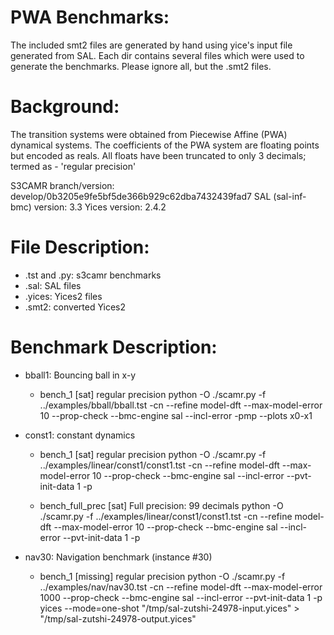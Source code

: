 PWA Benchmarks:
===============
The included smt2 files are generated by hand using yice's input file
generated from SAL. Each dir contains several files which were used
to generate the benchmarks. Please ignore all, but the .smt2 files.

Background:
===========
The transition systems were obtained from Piecewise Affine (PWA)
dynamical systems. The coefficients of the PWA system are floating
points but encoded as reals.
All floats have been truncated to only 3 decimals; termed as -
'regular precision'

S3CAMR branch/version: develop/0b3205e9fe5bf5de366b929c62dba7432439fad7
SAL (sal-inf-bmc) version: 3.3
Yices version: 2.4.2


File Description:
=================
- .tst and .py: s3camr benchmarks
- .sal: SAL files
- .yices: Yices2 files
- .smt2: converted Yices2


Benchmark Description:
======================

- bball1:
    Bouncing ball in x-y

    - bench_1 [sat]
        regular precision
        python -O ./scamr.py -f ../examples/bball/bball.tst -cn  --refine model-dft --max-model-error 10 --prop-check --bmc-engine sal --incl-error -pmp --plots x0-x1

- const1:
    constant dynamics

    - bench_1 [sat]
        regular precision
        python -O ./scamr.py -f ../examples/linear/const1/const1.tst -cn  --refine model-dft --max-model-error 10 --prop-check --bmc-engine sal --incl-error --pvt-init-data 1 -p

    - bench_full_prec [sat]
        Full precision: 99 decimals
        python -O ./scamr.py -f ../examples/linear/const1/const1.tst -cn  --refine model-dft --max-model-error 10 --prop-check --bmc-engine sal --incl-error --pvt-init-data 1 -p

- nav30:
    Navigation benchmark (instance #30)

    - bench_1 [missing]
        regular precision
        python -O ./scamr.py -f ../examples/nav/nav30.tst -cn  --refine model-dft --max-model-error 1000 --prop-check --bmc-engine sal --incl-error --pvt-init-data 1 -p
        yices --mode=one-shot "/tmp/sal-zutshi-24978-input.yices" > "/tmp/sal-zutshi-24978-output.yices"
